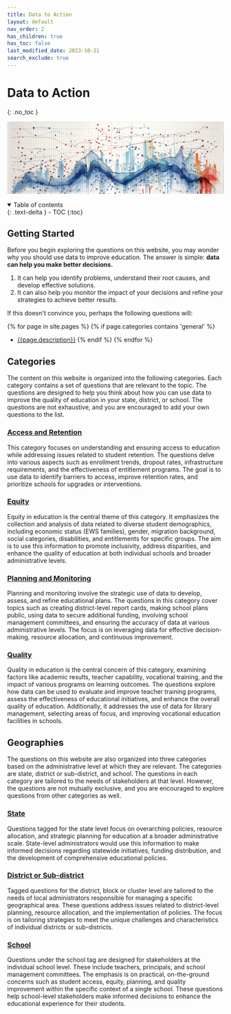 ```yaml
---
title: Data to Action
layout: default
nav_order: 2
has_children: true
has_toc: false
last_modified_date: 2023-10-21
search_exclude: true
---
```


# Data to Action
{: .no_toc }

![](/assets/images/Data%20to%20Action%20-%20Header.png)

<details open markdown="block">
  <summary>
    Table of contents
  </summary>
  {: .text-delta }
- TOC
{:toc}
</details>

## Getting Started
Before you begin exploring the questions on this website, you may wonder why you should use data to improve education. The answer is simple: **data can help you make better decisions.**
1. It can help you identify problems, understand their root causes, and develop effective solutions.
2. It can also help you monitor the impact of your decisions and refine your strategies to achieve better results.

If this doesn't convince you, perhaps the following questions will:

{% for page in site.pages %}
  {% if page.categories contains 'general' %}
  -  [{{page.description}}]({{site.url}}{{page.url}})
  {% endif %}
{% endfor %}

## Categories
The content on this website is organized into the following categories. Each category contains a set of questions that are relevant to the topic. The questions are designed to help you think about how you can use data to improve the quality of education in your state, district, or school. The questions are not exhaustive, and you are encouraged to add your own questions to the list.

### [Access and Retention](./access-and-retention/)
This category focuses on understanding and ensuring access to education while addressing issues related to student retention. The questions delve into various aspects such as enrollment trends, dropout rates, infrastructure requirements, and the effectiveness of entitlement programs. The goal is to use data to identify barriers to access, improve retention rates, and prioritize schools for upgrades or interventions.

### [Equity](./equity/)
Equity in education is the central theme of this category. It emphasizes the collection and analysis of data related to diverse student demographics, including economic status (EWS families), gender, migration background, social categories, disabilities, and entitlements for specific groups. The aim is to use this information to promote inclusivity, address disparities, and enhance the quality of education at both individual schools and broader administrative levels.

### [Planning and Monitoring](./planning-and-monitoring/)
Planning and monitoring involve the strategic use of data to develop, assess, and refine educational plans. The questions in this category cover topics such as creating district-level report cards, making school plans public, using data to secure additional funding, involving school management committees, and ensuring the accuracy of data at various administrative levels. The focus is on leveraging data for effective decision-making, resource allocation, and continuous improvement.

### [Quality](./quality/)
Quality in education is the central concern of this category, examining factors like academic results, teacher capability, vocational training, and the impact of various programs on learning outcomes. The questions explore how data can be used to evaluate and improve teacher training programs, assess the effectiveness of educational initiatives, and enhance the overall quality of education. Additionally, it addresses the use of data for library management, selecting areas of focus, and improving vocational education facilities in schools.

## Geographies
The questions on this website are also organized into three categories based on the administrative level at which they are relevant. The categories are state, district or sub-district, and school. The questions in each category are tailored to the needs of stakeholders at that level. However, the questions are <span class="popover" tooltip-title="For example, a question tagged for the state level may also be relevant for district-level administrators">not mutually exclusive</span>, and you are encouraged to explore questions from other categories as well.

### [State](./state-level/)
Questions tagged for the state level focus on overarching policies, resource allocation, and strategic planning for education at a broader administrative scale. State-level administrators would use this information to make informed decisions regarding statewide initiatives, funding distribution, and the development of comprehensive educational policies.

### [District or Sub-district](./district-or-sub-district-level/)
Tagged questions for the district, block or cluster level are tailored to the needs of local administrators responsible for managing a specific geographical area. These questions address issues related to district-level planning, resource allocation, and the implementation of policies. The focus is on tailoring strategies to meet the unique challenges and characteristics of individual districts or sub-districts.

### [School](./school-level/)
Questions under the school tag are designed for stakeholders at the individual school level. These include teachers, principals, and school management committees. The emphasis is on practical, on-the-ground concerns such as student access, equity, planning, and quality improvement within the specific context of a single school. These questions help school-level stakeholders make informed decisions to enhance the educational experience for their students.